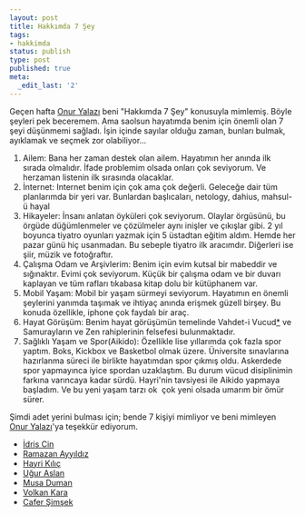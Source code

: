 ```yaml
---
layout: post
title: Hakkımda 7 Şey
tags:
- hakkimda
status: publish
type: post
published: true
meta:
  _edit_last: '2'
---
```

Geçen hafta <a href="http://www.yalazi.org/index.php/archives/2009/02/27/ilk-mimim-7-sey/">Onur Yalazı</a> beni "Hakkımda 7 Şey" konusuyla mimlemiş. Böyle şeyleri pek beceremem. Ama saolsun hayatımda benim için önemli olan 7 şeyi düşünmemi sağladı. İşin içinde sayılar olduğu zaman, bunları bulmak, ayıklamak ve seçmek zor olabiliyor...
<ol>
	<li>Ailem: Bana her zaman destek olan ailem. Hayatımın her anında ilk sırada olmalıdır. İfade problemim olsada onları çok seviyorum. Ve herzaman listenin ilk sırasında olacaklar.</li>
	<li>İnternet: Internet benim için çok ama çok değerli. Geleceğe dair tüm planlarımda bir yeri var. Bunlardan başlıcaları, netology, dahius, mahsul-ü hayal</li>
	<li>Hikayeler: İnsanı anlatan öyküleri çok seviyorum. Olaylar örgüsünü, bu örgüde düğümlenmeler ve çözülmeler aynı inişler ve çıkışlar gibi. 2 yıl boyunca tiyatro oyunları yazmak için 5 üstadtan eğitim aldım. Hemde her pazar günü hiç usanmadan. Bu sebeple tiyatro ilk aracımdır. Diğerleri ise şiir, müzik ve fotoğraftır.</li>
	<li>Çalışma Odam ve Arşivlerim: Benim için evim kutsal bir mabeddir ve sığınaktır. Evimi çok seviyorum. Küçük bir çalışma odam ve bir duvarı kaplayan ve tüm rafları tıkabasa kitap dolu bir kütüphanem var.</li>
	<li>Mobil Yaşam: Mobil bir yaşam sürmeyi seviyorum. Hayatımın en önemli şeylerini yanımda taşımak ve ihtiyaç anında erişmek güzell birşey. Bu konuda özellikle, iphone çok faydalı bir araç.</li>
	<li>Hayat Görüşüm: Benim hayat görüşümün temelinde Vahdet-i Vucud<a title="Kuantum Fizigi" href="http://sozluk.sourtimes.org/show.asp?t=kuantum+fiziği">*</a> ve Samurayların ve Zen rahiplerinin felsefesi bulunmaktadır.</li>
	<li>Sağlıklı Yaşam ve Spor(Aikido): Özellikle lise yıllarımda çok fazla spor yaptım. Boks, Kickbox ve Basketbol olmak üzere. Üniversite sınavlarına hazırlanma süreci ile birlikte hayatımdan spor çıkmış oldu. Askerdede spor yapmayınca iyice spordan uzaklaştım. Bu durum vücud disiplinimin farkına varıncaya kadar sürdü. Hayri'nin tavsiyesi ile Aikido yapmaya başladım. Ve bu yeni yaşam tarzı ok  çok yeni olsada umarım bir ömür sürer.</li>
</ol>
Şimdi adet yerini bulması için; bende 7 kişiyi mimliyor ve beni mimleyen <a href="http://www.yalazi.org/">Onur Yalazı</a>'ya teşekkür ediyorum.
<ol></ol>
<ul>
	<li><a href="http://blog.idriscin.com/">İdris Cin</a></li>
	<li><a href="http://www.rayyildiz.com">Ramazan Ayyıldız</a></li>
	<li><a href="http://www.milamber.gen.tr">Hayri Kılıç</a></li>
	<li><a href="http://www.delizeka.net">Uğur Aslan</a></li>
	<li><a href="http://www.musaduman.com">Musa Duman</a></li>
	<li><a href="http://www.volkankara.com">Volkan Kara</a></li>
	<li><a href="http://blog.cafer.org/">Cafer Şimşek</a></li>
</ul>
<ol></ol>
